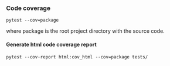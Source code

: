 ### Code coverage

```
pytest --cov=package 
```
where package is the root project directory with the source code. 

#### Generate html code coverage report

```
pytest --cov-report html:cov_html --cov=package tests/
```
